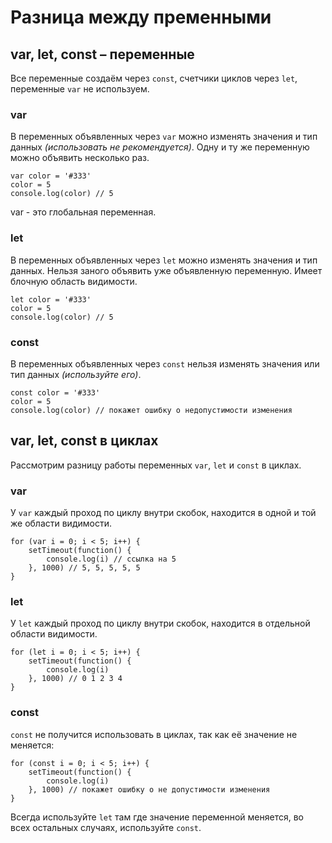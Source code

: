 # Разница между пременными

## var, let, const &ndash; переменные
Все переменные создаём через `const`, счетчики циклов через `let`, переменные `var` не используем.

### var
В переменных объявленных через `var` можно изменять значения и тип данных *(использовать не рекомендуется)*. Одну и ту же переменную можно объявить несколько раз.

    var color = '#333'
    color = 5
    console.log(color) // 5

var - это глобальная переменная.

### let
В переменных объявленных через `let` можно изменять значения и тип данных. Нельзя заного объявить уже объявленную переменную. Имеет блочную область видимости.

    let color = '#333'
    color = 5
    console.log(color) // 5

### const
В переменных объявленных через `const` нельзя изменять значения или тип данных *(используйте его)*.

    const color = '#333'
    color = 5
    console.log(color) // покажет ошибку о недопустимости изменения

## var, let, const в циклах
Рассмотрим разницу работы переменных `var`, `let` и `const` в циклах.

### var
У `var` каждый проход по циклу внутри скобок, находится в одной и той же области видимости.

    for (var i = 0; i < 5; i++) {
        setTimeout(function() {
            console.log(i) // ссылка на 5
        }, 1000) // 5, 5, 5, 5, 5
    }

### let
У `let` каждый проход по циклу внутри скобок, находится в отдельной области видимости.

    for (let i = 0; i < 5; i++) {
        setTimeout(function() {
            console.log(i)
        }, 1000) // 0 1 2 3 4
    }

### const
`const` не получится использовать в циклах, так как её значение не меняется:

    for (const i = 0; i < 5; i++) {
        setTimeout(function() {
            console.log(i)
        }, 1000) // покажет ошибку о не допустимости изменения
    }

Всегда используйте `let` там где значение переменной меняется, во всех остальных случаях, используйте `const`.
